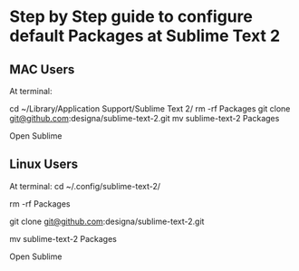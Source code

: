 # Step by Step guide to configure default Packages at Sublime Text 2

## MAC Users

At terminal:

  cd ~/Library/Application Support/Sublime Text 2/
  rm -rf Packages
  git clone git@github.com:designa/sublime-text-2.git
  mv sublime-text-2 Packages

Open Sublime

## Linux Users

At terminal:
  cd ~/.config/sublime-text-2/

  rm -rf Packages

  git clone git@github.com:designa/sublime-text-2.git

  mv sublime-text-2 Packages

Open Sublime
